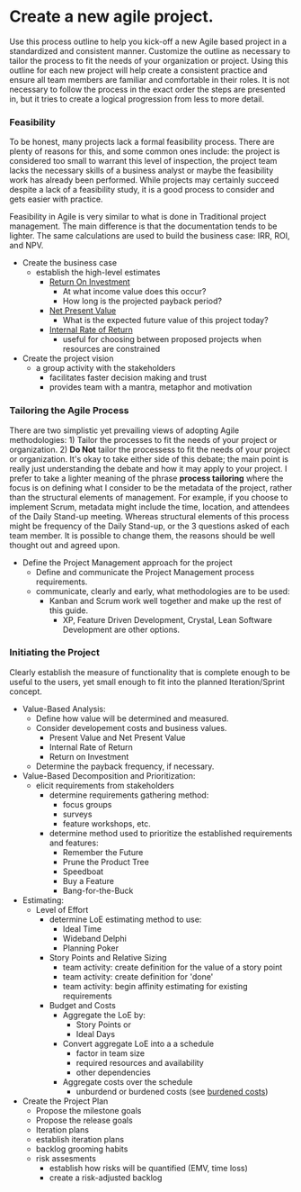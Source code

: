 # Create a new agile project.

Use this process outline to help you kick-off a new Agile based project in a standardized and consistent manner.  Customize the outline as necessary to tailor the process to fit the needs of your organization or project.  Using this outline for each new project will help create a consistent practice and ensure all team members are familiar and comfortable in their roles.  It is not necessary to follow the process in the exact order the steps are presented in, but it tries to create a logical progression from less to more detail.  

### Feasibility
To be honest, many projects lack a formal feasibility process. There are plenty of reasons for this, and some common ones include: the project is considered too small to warrant this level of inspection, the project team lacks the necessary skills of a business analyst or maybe the feasibility work has already been performed.  While projects may certainly succeed despite a lack of a feasibility study, it is a good process to consider and gets easier with practice.  

Feasibility in Agile is very similar to what is done in Traditional project management.  The main difference is that the documentation tends to be lighter.  The same calculations are used to build the business case: IRR, ROI, and NPV.

* Create the business case
  * establish the high-level estimates
    * [Return On Investment](calculate-value.md)
      * At what income value does this occur?
      * How long is the projected payback period?
    * [Net Present Value](calculate-value.md)
      * What is the expected future value of this project today?
    * [Internal Rate of Return](calculate-value.md)
      * useful for choosing between proposed projects when resources are constrained
* Create the project vision
  * a group activity with the stakeholders
    * facilitates faster decision making and trust
    * provides team with a mantra, metaphor and motivation

### Tailoring the Agile Process
There are two simplistic yet prevailing views of adopting Agile methodologies: 1) Tailor the processes to fit the needs of your project or organization. 2) **Do Not** tailor the processess to fit the needs of your project or organization.  It's okay to take either side of this debate; the main point is really just understanding the debate and how it may apply to your project.  I prefer to take a lighter meaning of the phrase __process tailoring__ where the focus is on defining what I consider to be the metadata of the project, rather than the structural elements of management.  For example, if you choose to implement Scrum, metadata might include the time, location, and attendees of the Daily Stand-up meeting.  Whereas structural elements of this process might be frequency of the Daily Stand-up, or the 3 questions asked of each team member.  It is possible to change them, the reasons should be well thought out and agreed upon.  

* Define the Project Management approach for the project
	* Define and communicate the Project Management process requirements.
  * communicate, clearly and early, what methodologies are to be used:
    - Kanban and Scrum work well together and make up the rest of this guide.
	  - XP, Feature Driven Development, Crystal, Lean Software Development are other options.

### Initiating the Project


Clearly establish the measure of functionality that is complete enough to be useful to the users, yet small enough to fit into the planned Iteration/Sprint concept.

* Value-Based Analysis:
  * Define how value will be determined and measured.
  * Consider developement costs and business values.
    - Present Value and Net Present Value
	- Internal Rate of Return
	- Return on Investment
  * Determine the payback frequency, if necessary.
* Value-Based Decomposition and Prioritization:
  * elicit requirements from stakeholders
    - determine requirements gathering method:
	  - focus groups
	  - surveys
	  - feature workshops, etc.
	- determine method used to prioritize the established requirements and features:
	  - Remember the Future
	  - Prune the Product Tree
	  - Speedboat
	  - Buy a Feature
	  - Bang-for-the-Buck
* Estimating:
  * Level of Effort
    - determine LoE estimating method to use:
	  - Ideal Time
	  - Wideband Delphi
	  - Planning Poker
	- Story Points and Relative Sizing 
	  - team activity: create definition for the value of a story point
	  - team activity: create definition for 'done'
	  - team activity: begin affinity estimating for existing requirements 
    - Budget and Costs
	  - Aggregate the LoE by:
	    - Story Points or
		- Ideal Days
	  - Convert aggregate LoE into a a schedule
	    - factor in team size
		- required resources and availability
		- other dependencies
	  - Aggregate costs over the schedule
	    - unburdend or burdened costs (see [burdened costs](burdened-costs.md))
* Create the Project Plan
  * Propose the milestone goals
  * Propose the release goals
  * Iteration plans
   - establish iteration plans
   - backlog grooming habits
   - risk assesments
	 - establish how risks will be quantified (EMV, time loss)
     - create a risk-adjusted backlog

